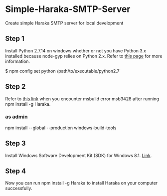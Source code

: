 # Simple-Haraka-SMTP-Server
Create simple Haraka SMTP server for local development

## Step 1
Install Python 2.7.14 on windows whether or not you have Python 3.x installed
because node-gyp relies on Python 2.x. Refer to [this page](https://www.npmjs.com/package/node-gyp)
for more information. 
  
  $ npm config set python /path/to/executable/python2.7
## Step 2
Refer to [this link](https://github.com/nodejs/node-gyp/issues/307) when you encounter msbuild error msb3428
after running npm install -g Haraka.
### as admin
  npm install --global --production windows-build-tools

## Step 3
Install Windows Software Development Kit (SDK) for Windows 8.1. [Link](https://developer.microsoft.com/en-us/windows/downloads/windows-8-1-sdk).

## Step 4
Now you can run npm install -g Haraka to install Haraka on your computer successfully.

